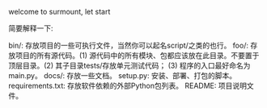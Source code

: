 welcome to surmount, let start




简要解释一下:

bin/: 存放项目的一些可执行文件，当然你可以起名script/之类的也行。
foo/: 存放项目的所有源代码。(1) 源代码中的所有模块、包都应该放在此目录。不要置于顶层目录。(2) 其子目录tests/存放单元测试代码； (3) 程序的入口最好命名为main.py。
docs/: 存放一些文档。
setup.py: 安装、部署、打包的脚本。
requirements.txt: 存放软件依赖的外部Python包列表。
README: 项目说明文件。
